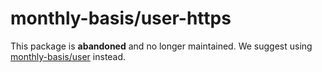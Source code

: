 # monthly-basis/user-https

This package is **abandoned** and no longer maintained. We suggest using [monthly-basis/user](https://github.com/monthly-basis/user) instead.
